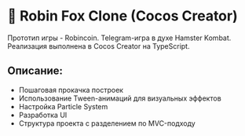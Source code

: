 # 🦊 Robin Fox Clone (Cocos Creator)

Прототип игры - Robincoin. Telegram-игра в духе Hamster Kombat.  
Реализация выполнена в Cocos Creator на TypeScript.

## Описание:
- Пошаговая прокачка построек
- Использование Tween-анимаций для визуальных эффектов
- Настройка Particle System
- Разработка UI
- Структура проекта с разделением по MVC-подходу
